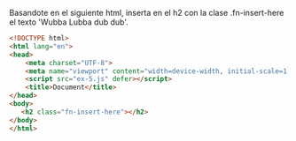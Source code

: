 Basandote en el siguiente html, inserta en el h2 con la clase .fn-insert-here el texto 'Wubba Lubba dub dub'.

```html
<!DOCTYPE html>
<html lang="en">
<head>
    <meta charset="UTF-8">
    <meta name="viewport" content="width=device-width, initial-scale=1.0">
    <script src="ex-5.js" defer></script>
    <title>Document</title>
</head>
<body>
   <h2 class="fn-insert-here"></h2> 
</body>
</html>
```